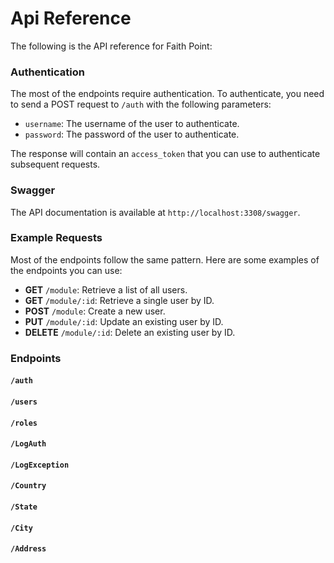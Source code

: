 # Api Reference

The following is the API reference for Faith Point:

### Authentication

The most of the endpoints require authentication. To authenticate, you need to send a POST request to `/auth` with the following parameters:

- `username`: The username of the user to authenticate.
- `password`: The password of the user to authenticate.

The response will contain an `access_token` that you can use to authenticate subsequent requests.

### Swagger
The API documentation is available at `http://localhost:3308/swagger`.

### Example Requests
Most of the endpoints follow the same pattern. Here are some examples of the endpoints you can use:

- **GET** `/module`: Retrieve a list of all users.
- **GET** `/module/:id`: Retrieve a single user by ID.
- **POST** `/module`: Create a new user.
- **PUT** `/module/:id`: Update an existing user by ID.
- **DELETE** `/module/:id`: Delete an existing user by ID.

### Endpoints

#### `/auth`
#### `/users`
#### `/roles`
#### `/LogAuth`
#### `/LogException`
#### `/Country`
#### `/State`
#### `/City`
#### `/Address`
